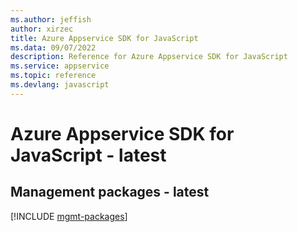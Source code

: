```yaml
---
ms.author: jeffish
author: xirzec
title: Azure Appservice SDK for JavaScript
ms.data: 09/07/2022
description: Reference for Azure Appservice SDK for JavaScript
ms.service: appservice
ms.topic: reference
ms.devlang: javascript
---
```

# Azure Appservice SDK for JavaScript - latest

## Management packages - latest
[!INCLUDE [mgmt-packages](appservice-mgmt-index.md)]